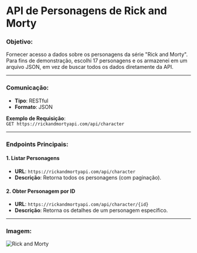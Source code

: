# API de Personagens de Rick and Morty

### Objetivo:
Fornecer acesso a dados sobre os personagens da série "Rick and Morty". Para fins de demonstração, escolhi 17 personagens e os armazenei em um arquivo JSON, em vez de buscar todos os dados diretamente da API.

---

### Comunicação:

- **Tipo**: RESTful
- **Formato**: JSON

**Exemplo de Requisição**:  
`GET https://rickandmortyapi.com/api/character`

---

### Endpoints Principais:

#### 1. Listar Personagens
- **URL**: `https://rickandmortyapi.com/api/character`
- **Descrição**: Retorna todos os personagens (com paginação).

#### 2. Obter Personagem por ID
- **URL**: `https://rickandmortyapi.com/api/character/{id}`
- **Descrição**: Retorna os detalhes de um personagem específico.

---

### Imagem:
![Rick and Morty](https://imgur.com/OgIFtCO)
